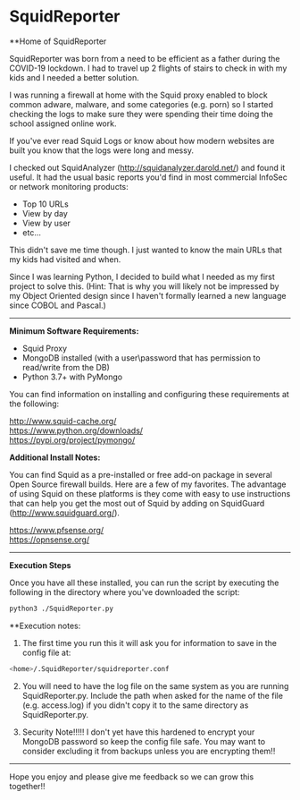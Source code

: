 # SquidReporter
**Home of SquidReporter

SquidReporter was born from a need to be efficient as a father during the COVID-19 lockdown.  I had to travel up 2 flights of stairs to check in with my kids and I needed a better solution.  

I was running a firewall at home with the Squid proxy enabled to block common adware, malware, and some categories (e.g. porn) so I started checking the logs to make sure they were spending their time doing the school assigned online work.

If you've ever read Squid Logs or know about how modern websites are built you know that the logs were long and messy.

I checked out SquidAnalyzer (http://squidanalyzer.darold.net/) and found it useful.  It had the usual basic reports you'd find in most commercial InfoSec or network monitoring products:

- Top 10 URLs
- View by day
- View by user
- etc...

This didn't save me time though.  I just wanted to know the main URLs that my kids had visited and when.

Since I was learning Python, I decided to build what I needed as my first project to solve this.   (Hint: That is why you will likely not be impressed by my Object Oriented design since I haven't formally learned a new language since COBOL and Pascal.)

------------------------------------------------------------------------------------------------------------

**Minimum Software Requirements:**

- Squid Proxy
- MongoDB installed (with a user\password that has permission to read/write from the DB)
- Python 3.7+ with PyMongo

You can find information on installing and configuring these requirements at the following:

http://www.squid-cache.org/  
https://www.python.org/downloads/  
https://pypi.org/project/pymongo/

**Additional Install Notes:**  

You can find Squid as a pre-installed or free add-on package in several Open Source firewall builds.  Here are a few of my favorites.  The advantage of using Squid on these platforms is they come with easy to use instructions that can help you get the most out of Squid by adding on SquidGuard (http://www.squidguard.org/).

https://www.pfsense.org/  
https://opnsense.org/

------------------------------------------------------------------------------------------------------------

**Execution Steps**

Once you have all these installed, you can run the script by executing the following in the directory where you've downloaded the script:

```bash
python3 ./SquidReporter.py
```

**Execution notes:

1. The first time you run this it will ask you for information to save in the config file at:

```bash
<home>/.SquidReporter/squidreporter.conf
```

2. You will need to have the log file on the same system as you are running SquidReporter.py.  Include the path when asked for the name of the file (e.g. access.log) if you didn't copy it to the same directory as SquidReporter.py.

3.  Security Note!!!!!  I don't yet have this hardened to encrypt your MongoDB password so keep the config file safe.  You may want to consider excluding it from backups unless you are encrypting them!!

------------------------------------------------------------------------------------------------------------

Hope you enjoy and please give me feedback so we can grow this together!!
